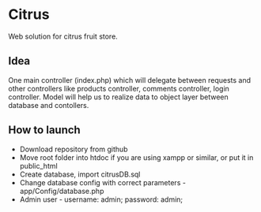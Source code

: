 # Citrus
Web solution for citrus fruit store.

## Idea
One main controller (index.php) which will delegate between requests and other controllers like
products controller, comments controller, login controller. Model will help us to realize 
data to object layer between database and contollers.

## How to launch

- Download repository from github
- Move root folder into htdoc if you are using xampp or similar, or put it in public_html
- Create database, import citrusDB.sql
- Change database config with correct parameters - app/Config/database.php
- Admin user - username: admin; password: admin;
